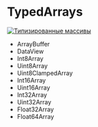 # TypedArrays
[![Типизированные массивы](https://img.youtube.com/vi/tTNcqxbxhfY/0.jpg)](https://www.youtube.com/watch?v=tTNcqxbxhfY)

- ArrayBuffer
- DataView
- Int8Array
- Uint8Array
- Uint8ClampedArray
- Int16Array
- Uint16Array
- Int32Array
- Uint32Array
- Float32Array
- Float64Array
